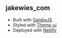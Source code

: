 ## jakewies_com

- Built with [GatsbyJS](https://www.gatsbyjs.org/)
- Styled with [Theme-ui](https://theme-ui.com/)
- Deployed with [Netlify](https://www.netlify.com/)
